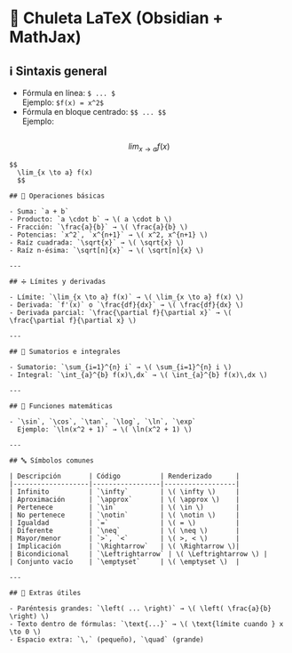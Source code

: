 
# 🧾 Chuleta LaTeX (Obsidian + MathJax)

## ℹ️ Sintaxis general

- Fórmula en línea: `$ ... $`  
  Ejemplo: `$f(x) = x^2$`  
- Fórmula en bloque centrado: `$$ ... $$`  
  Ejemplo:  
  ```markdown
$$
	lim_{x \to a} f(x)
$$
```
$$
  \lim_{x \to a} f(x)
  $$

## 🔢 Operaciones básicas

- Suma: `a + b`  
- Producto: `a \cdot b` → \( a \cdot b \)  
- Fracción: `\frac{a}{b}` → \( \frac{a}{b} \)  
- Potencias: `x^2`, `x^{n+1}` → \( x^2, x^{n+1} \)  
- Raíz cuadrada: `\sqrt{x}` → \( \sqrt{x} \)  
- Raíz n-ésima: `\sqrt[n]{x}` → \( \sqrt[n]{x} \)  

---

## ➗ Límites y derivadas

- Límite: `\lim_{x \to a} f(x)` → \( \lim_{x \to a} f(x) \)  
- Derivada: `f'(x)` o `\frac{df}{dx}` → \( \frac{df}{dx} \)  
- Derivada parcial: `\frac{\partial f}{\partial x}` → \( \frac{\partial f}{\partial x} \)  

---

## 🔁 Sumatorios e integrales

- Sumatorio: `\sum_{i=1}^{n} i` → \( \sum_{i=1}^{n} i \)  
- Integral: `\int_{a}^{b} f(x)\,dx` → \( \int_{a}^{b} f(x)\,dx \)  

---

## 🧮 Funciones matemáticas

- `\sin`, `\cos`, `\tan`, `\log`, `\ln`, `\exp`  
  Ejemplo: `\ln(x^2 + 1)` → \( \ln(x^2 + 1) \)  

---

## 🔤 Símbolos comunes

| Descripción       | Código          | Renderizado      |
|-------------------|-----------------|------------------|
| Infinito          | `\infty`        | \( \infty \)     |
| Aproximación      | `\approx`       | \( \approx \)    |
| Pertenece         | `\in`           | \( \in \)        |
| No pertenece      | `\notin`        | \( \notin \)     |
| Igualdad          | `=`             | \( = \)          |
| Diferente         | `\neq`          | \( \neq \)       |
| Mayor/menor       | `>`, `<`        | \( >, < \)       |
| Implicación       | `\Rightarrow`   | \( \Rightarrow \)|
| Bicondicional     | `\Leftrightarrow` | \( \Leftrightarrow \) |
| Conjunto vacío    | `\emptyset`     | \( \emptyset \)  |

---

## 🧩 Extras útiles

- Paréntesis grandes: `\left( ... \right)` → \( \left( \frac{a}{b} \right) \)  
- Texto dentro de fórmulas: `\text{...}` → \( \text{límite cuando } x \to 0 \)  
- Espacio extra: `\,` (pequeño), `\quad` (grande)  